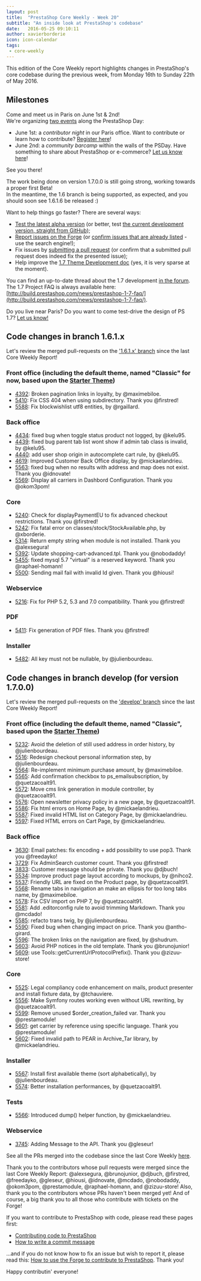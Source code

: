 ```yaml
---
layout: post
title:  "PrestaShop Core Weekly - Week 20"
subtitle: "An inside look at PrestaShop's codebase"
date:   2016-05-25 09:10:11
author: xavierborderie
icon: icon-calendar
tags:
 - core-weekly
---
```


This edition of the Core Weekly report highlights changes in PrestaShop's core codebase during the previous week, from Monday 16th to Sunday 22th of May 2016.


## Milestones

Come and meet us in Paris on June 1st & 2nd!<br/>
We're organizing [two events](http://build.prestashop.com/news/contributor-night-barcamp-prestashop-day/) along the PrestaShop Day:

 * June 1st: a *contributor night* in our Paris office. Want to contribute or learn how to contribute? [Register here](https://docs.google.com/a/prestashop.com/forms/d/1O60GhRFICbnt3TxZ3Hrne-TcHIoeEDLATcVD7XXNeYg/viewform)!
 * June 2nd: a *community barcamp* within the walls of the PSDay. Have something to share about PrestaShop or e-commerce? [Let us know here](https://docs.google.com/a/prestashop.com/forms/d/12hOjfnGaFuzdlD_BIpm3bU_2Qf6aBYbdUgYNN4SBEvI/viewform)!

See you there!

The work being done on version 1.7.0.0 is still going strong, working towards a proper first Beta!<br/>
In the meantime, the 1.6 branch is being supported, as expected, and you should soon see 1.6.1.6 be released :)

Want to help things go faster? There are several ways: 

 * [Test the latest alpha version](http://build.prestashop.com/news/here-comes-prestashop-1-7-alpha-4/) (or better, test [the current development version, straight from GitHub](https://github.com/PrestaShop/PrestaShop));
 * [Report issues on the Forge](http://forge.prestashop.com/secure/CreateIssue!default.jspa?selectedProjectId=11322&issuetype=1) (or [confirm issues that are already listed](http://forge.prestashop.com/browse/BOOM-738?jql=project%20%3D%20BOOM%20AND%20created%3E%3D-1w%20ORDER%20BY%20created%20DESC) - use the search engine!); 
 * Fix issues by [submitting a pull request](https://github.com/PrestaShop/PrestaShop/pulls) (or confirm that a submitted pull request does indeed fix the presented issue); 
 * Help improve the [1.7 Theme Development doc](https://github.com/PrestaShop/docs) (yes, it is very sparse at the moment).

You can find an up-to-date thread about the 1.7 development [in the forum](https://www.prestashop.com/forums/topic/480580-want-to-know-more-about-17/).<br/>
The 1.7 Project FAQ is always available here: [http://build.prestashop.com/news/prestashop-1-7-faq/](http://build.prestashop.com/news/prestashop-1-7-faq/).

Do you live near Paris? Do you want to come test-drive the design of PS 1.7? [Let us know!](http://build.prestashop.com/news/call-for-user-testing-volunteers/)


## Code changes in branch 1.6.1.x

Let's review the merged pull-requests on the ['1.6.1.x' branch](https://github.com/PrestaShop/PrestaShop/tree/1.6.1.x) since the last Core Weekly Report!
 

### Front office (including the default theme, named "Classic" for now, based upon the [Starter Theme](https://github.com/PrestaShop/PrestaShop/tree/develop/themes/classic))

 * [4392](https://github.com/PrestaShop/PrestaShop/pull/4392): Broken pagination links in loyalty, by @maximebiloe.
 * [5410](https://github.com/PrestaShop/PrestaShop/pull/5410): Fix CSS 404 when using subdirectory. Thank you @firstred!
 * [5588](https://github.com/PrestaShop/PrestaShop/pull/5588): Fix blockwishlist utf8 entities, by @rgaillard.


### Back office

 * [4434](https://github.com/PrestaShop/PrestaShop/pull/4434): fixed bug when toggle status product not logged, by @kelu95.
 * [4439](https://github.com/PrestaShop/PrestaShop/pull/4439): fixed bug parent tab list wont show if admin tab class is invalid, by @kelu95.
 * [4440](https://github.com/PrestaShop/PrestaShop/pull/4440): add user shop origin in autocomplete cart rule, by @kelu95.
 * [4619](https://github.com/PrestaShop/PrestaShop/pull/4619): Improved Customer Back Office display, by @mickaelandrieu.
 * [5563](https://github.com/PrestaShop/PrestaShop/pull/5563): fixed bug when no results with address and map does not exist. Thank you @idnovate!
 * [5569](https://github.com/PrestaShop/PrestaShop/pull/5569): Display all carriers in Dashbord Configuration. Thank you @okom3pom!

 
### Core

 * [5240](https://github.com/PrestaShop/PrestaShop/pull/5240): Check for displayPaymentEU to fix advanced checkout restrictions. Thank you @firstred!
 * [5242](https://github.com/PrestaShop/PrestaShop/pull/5242): Fix fatal error on classes/stock/StockAvailable.php, by @xborderie.
 * [5314](https://github.com/PrestaShop/PrestaShop/pull/5314): Return empty string when module is not installed. Thank you @alexsegura!
 * [5392](https://github.com/PrestaShop/PrestaShop/pull/5392): Update shopping-cart-advanced.tpl. Thank you @nobodaddy!
 * [5455](https://github.com/PrestaShop/PrestaShop/pull/5455): fixed mysql 5.7 "virtual" is a reserved keyword. Thank you @raphael-homann!
 * [5500](https://github.com/PrestaShop/PrestaShop/pull/5500): Sending mail fail with invalid Id given. Thank you @hiousi!
 

### Webservice

 * [5216](https://github.com/PrestaShop/PrestaShop/pull/5216): Fix for PHP 5.2, 5.3 and 7.0 compatibility. Thank you @firstred!
 
 
### PDF

 * [5411](https://github.com/PrestaShop/PrestaShop/pull/5411): Fix generation of PDF files. Thank you @firstred!
 
 
### Installer

 * [5482](https://github.com/PrestaShop/PrestaShop/pull/5482): All key must not be nullable, by @julienbourdeau.


## Code changes in branch develop (for version 1.7.0.0)

Let's review the merged pull-requests on the ['develop' branch](https://github.com/PrestaShop/PrestaShop/tree/develop) since the last Core Weekly Report!
 

### Front office (including the default theme, named "Classic", based upon the [Starter Theme](https://github.com/PrestaShop/PrestaShop/tree/develop/themes/classic))

 * [5232](https://github.com/PrestaShop/PrestaShop/pull/5232): Avoid the deletion of still used address in order history, by @julienbourdeau.
 * [5516](https://github.com/PrestaShop/PrestaShop/pull/5516): Redesign checkout personal information step, by @julienbourdeau.
 * [5564](https://github.com/PrestaShop/PrestaShop/pull/5564): Re-implement minimum purchase amount, by @maximebiloe.
 * [5565](https://github.com/PrestaShop/PrestaShop/pull/5565): Add confirmation checkbox to ps_emailsubscription, by @quetzacoalt91.
 * [5572](https://github.com/PrestaShop/PrestaShop/pull/5572): Move cms link generation in module controller, by @quetzacoalt91.
 * [5576](https://github.com/PrestaShop/PrestaShop/pull/5576): Open newsletter privacy policy in a new page, by @quetzacoalt91.
 * [5586](https://github.com/PrestaShop/PrestaShop/pull/5586): Fix html errors on Home Page, by @mickaelandrieu.
 * [5587](https://github.com/PrestaShop/PrestaShop/pull/5587): Fixed invalid HTML list on Category Page, by @mickaelandrieu.
 * [5597](https://github.com/PrestaShop/PrestaShop/pull/5597): Fixed HTML errors on Cart Page, by @mickaelandrieu.



### Back office

 * [3630](https://github.com/PrestaShop/PrestaShop/pull/3630): Email patches: fix encoding + add possibility to use pop3. Thank you @freedayko!
 * [3729](https://github.com/PrestaShop/PrestaShop/pull/3729): Fix AdminSearch customer count. Thank you @firstred!
 * [3833](https://github.com/PrestaShop/PrestaShop/pull/3833): Customer message should be private. Thank you @djbuch!
 * [5534](https://github.com/PrestaShop/PrestaShop/pull/5534): Improve product page layout according to mockups, by @nihco2.
 * [5537](https://github.com/PrestaShop/PrestaShop/pull/5537): Friendly URL are fixed on the Product page, by @quetzacoalt91.
 * [5568](https://github.com/PrestaShop/PrestaShop/pull/5568): Rename tabs in navigation an make an ellipsis for too long tabs name, by @maximebiloe.
 * [5578](https://github.com/PrestaShop/PrestaShop/pull/5578): Fix CSV import on PHP 7, by @quetzacoalt91.
 * [5581](https://github.com/PrestaShop/PrestaShop/pull/5581): Add .editorconfig rule to avoid trimming Markdown. Thank you @mcdado!
 * [5585](https://github.com/PrestaShop/PrestaShop/pull/5585): refacto trans twig, by @julienbourdeau.
 * [5590](https://github.com/PrestaShop/PrestaShop/pull/5590): Fixed bug when changing impact on price. Thank you @antho-girard.
 * [5596](https://github.com/PrestaShop/PrestaShop/pull/5596): The broken links on the navigation are fixed, by @shudrum.
 * [5603](https://github.com/PrestaShop/PrestaShop/pull/5603): Avoid PHP notices in the old template. Thank you @brunojunior!
 * [5609](https://github.com/PrestaShop/PrestaShop/pull/5609): use Tools::getCurrentUrlProtocolPrefix(). Thank you @zizuu-store!

 
### Core

 * [5525](https://github.com/PrestaShop/PrestaShop/pull/5525): Legal compliancy code enhancement on mails, product presenter and install fixture data, by @tchauviere.
 * [5556](https://github.com/PrestaShop/PrestaShop/pull/5556): Make Symfony routes working even without URL rewriting, by @quetzacoalt91.
 * [5599](https://github.com/PrestaShop/PrestaShop/pull/5599): Remove unused $order_creation_failed var. Thank you @prestamodule!
 * [5601](https://github.com/PrestaShop/PrestaShop/pull/5601): get carrier by reference using specific language. Thank you @prestamodule!
 * [5602](https://github.com/PrestaShop/PrestaShop/pull/5602): Fixed invalid path to PEAR in Archive_Tar library, by @mickaelandrieu.

 
 
### Installer

 * [5567](https://github.com/PrestaShop/PrestaShop/pull/5567): Install first available theme (sort alphabetically), by @julienbourdeau.
 * [5574](https://github.com/PrestaShop/PrestaShop/pull/5574): Better installation performances, by @quetzacoalt91.
 

### Tests

 * [5566](https://github.com/PrestaShop/PrestaShop/pull/5566): Introduced dump() helper function, by @mickaelandrieu.
 
 
### Webservice
 
 * [3745](https://github.com/PrestaShop/PrestaShop/pull/3745): Adding Message to the API. Thank you @gleseur!
 
 

See all the PRs merged into the codebase since the last Core Weekly [here](https://github.com/PrestaShop/PrestaShop/pulls?utf8=%E2%9C%93&q=is%3Apr+merged%3A2016-05-16..2016-05-22+is%3Aclosed).

Thank you to the contributors whose pull requests were merged since the last Core Weekly Report: @alexsegura, @brunojunior, @djbuch, @firstred, @freedayko, @gleseur, @hiousi, @idnovate, @mcdado, @nobodaddy, @okom3pom, @prestamodule, @raphael-homann, and @zizuu-store! Also, thank you to the contributors whose PRs haven't been merged yet! And of course, a big thank you to all those who contribute with tickets on the Forge!

If you want to contribute to PrestaShop with code, please read these pages first:

 * [Contributing code to PrestaShop](http://doc.prestashop.com/display/PS16/Contributing+code+to+PrestaShop)
 * [How to write a commit message](http://doc.prestashop.com/display/PS16/How+to+write+a+commit+message)

...and if you do not know how to fix an issue but wish to report it, please read this: [How to use the Forge to contribute to PrestaShop](http://doc.prestashop.com/display/PS16/How+to+use+the+Forge+to+contribute+to+PrestaShop). Thank you!

Happy contributin' everyone!
